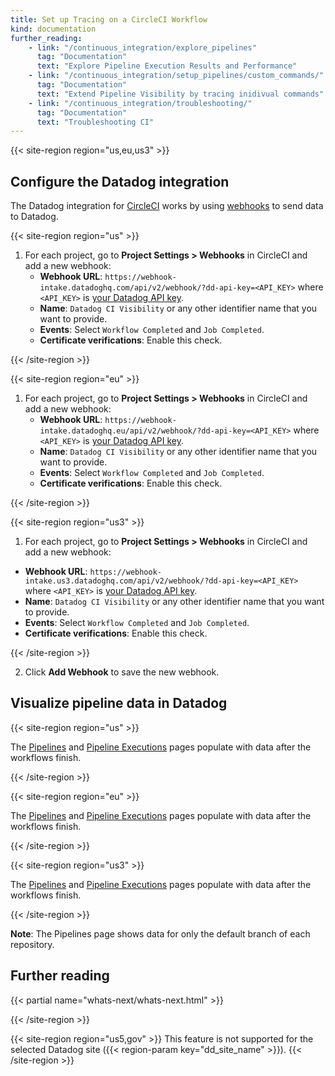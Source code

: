 ```yaml
---
title: Set up Tracing on a CircleCI Workflow
kind: documentation
further_reading:
    - link: "/continuous_integration/explore_pipelines"
      tag: "Documentation"
      text: "Explore Pipeline Execution Results and Performance"
    - link: "/continuous_integration/setup_pipelines/custom_commands/"
      tag: "Documentation"
      text: "Extend Pipeline Visibility by tracing inidivual commands"
    - link: "/continuous_integration/troubleshooting/"
      tag: "Documentation"
      text: "Troubleshooting CI"
---
```


{{< site-region region="us,eu,us3" >}}
## Configure the Datadog integration

The Datadog integration for [CircleCI][1] works by using [webhooks][2] to send data to Datadog.


{{< site-region region="us" >}}
1. For each project, go to **Project Settings > Webhooks** in CircleCI and add a new webhook:
   * **Webhook URL**: `https://webhook-intake.datadoghq.com/api/v2/webhook/?dd-api-key=<API_KEY>` where `<API_KEY>` is [your Datadog API key][1].
   * **Name**: `Datadog CI Visibility` or any other identifier name that you want to provide.
   * **Events**: Select `Workflow Completed` and `Job Completed`.
   * **Certificate verifications**: Enable this check.

[1]: https://app.datadoghq.com/account/settings#api
{{< /site-region >}}

{{< site-region region="eu" >}}
1. For each project, go to **Project Settings > Webhooks** in CircleCI and add a new webhook:
   * **Webhook URL**: `https://webhook-intake.datadoghq.eu/api/v2/webhook/?dd-api-key=<API_KEY>` where `<API_KEY>` is [your Datadog API key][1].
   * **Name**: `Datadog CI Visibility` or any other identifier name that you want to provide.
   * **Events**: Select `Workflow Completed` and `Job Completed`.
   * **Certificate verifications**: Enable this check.

[1]: https://app.datadoghq.eu/account/settings#api
{{< /site-region >}}

{{< site-region region="us3" >}}
1. For each project, go to **Project Settings > Webhooks** in CircleCI and add a new webhook:
  * **Webhook URL**: `https://webhook-intake.us3.datadoghq.com/api/v2/webhook/?dd-api-key=<API_KEY>` where `<API_KEY>` is [your Datadog API key][1].
  * **Name**: `Datadog CI Visibility` or any other identifier name that you want to provide.
  * **Events**: Select `Workflow Completed` and `Job Completed`.
  * **Certificate verifications**: Enable this check.

[1]: https://us3.datadoghq.com/account/settings#api
{{< /site-region >}}

2. Click **Add Webhook** to save the new webhook.

## Visualize pipeline data in Datadog

{{< site-region region="us" >}}

The [Pipelines][1] and [Pipeline Executions][2] pages populate with data after the workflows finish.

[1]: https://app.datadoghq.com/ci/pipelines
[2]: https://app.datadoghq.com/ci/pipeline-executions
{{< /site-region >}}

{{< site-region region="eu" >}}

The [Pipelines][1] and [Pipeline Executions][2] pages populate with data after the workflows finish.

[1]: https://app.datadoghq.eu/ci/pipelines
[2]: https://app.datadoghq.eu/ci/pipeline-executions
{{< /site-region >}}

{{< site-region region="us3" >}}

The [Pipelines][1] and [Pipeline Executions][2] pages populate with data after the workflows finish.

[1]: https://us3.datadoghq.com/ci/pipelines
[2]: https://us3.datadoghq.com/ci/pipeline-executions
{{< /site-region >}}

**Note**: The Pipelines page shows data for only the default branch of each repository.

## Further reading

{{< partial name="whats-next/whats-next.html" >}}

[1]: https://circleci.com/
[2]: https://circleci.com/docs/2.0/webhooks
{{< /site-region >}}

{{< site-region region="us5,gov" >}}
This feature is not supported for the selected Datadog site ({{< region-param key="dd_site_name" >}}).
{{< /site-region >}}
